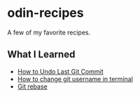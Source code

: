 # odin-recipes
A few of my favorite recipes.

## What I Learned
- [How to Undo Last Git Commit](https://devconnected.com/how-to-undo-last-git-commit/)
- [How to change git username in terminal](https://stackoverflow.com/questions/22844806/how-to-change-my-git-username-in-terminal)
- [Git rebase](https://git-scm.com/docs/git-rebase)
